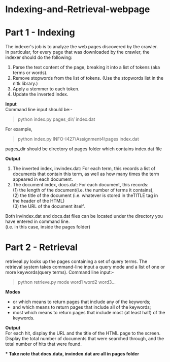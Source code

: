 # Indexing-and-Retrieval-webpage

# Part 1 - Indexing
The indexer's job is to analyze the web pages discovered by the crawler.<br> 
In particular, for every page that was downloaded by the crawler, the indexer should do the following:<br>
1. Parse the text content of the page, breaking it into a list of tokens (aka terms or words).<br>
2. Remove stopwords from the list of tokens. (Use the stopwords list in the nltk library.)<br>
3. Apply a stemmer to each token.<br>
4. Update the inverted index.<br>

<b>Input</b><br>
Command line input should be:-
> python index.py pages_dir/ index.dat

For example,
> python index.py INFO-I427\Assignment4\pages index.dat

pages_dir should be directory of pages folder which contains index.dat file

<b>Output</b><br>
1. The inverted index, invindex.dat: For each term, this records a list of documents that contain
this term, as well as how many times the term appeared in each document.<br>
2. The document index, docs.dat: For each document, this records: <br>
(1) the length of the document(i.e. the number of terms it contains), <br>
(2) the title of the document (i.e. whatever is stored in theTITLE tag in the header of the HTML)<br>
(3) the URL of the document itself.<br>

Both invindex.dat and docs.dat files can be located under the directory you have entered in command line.<br>
(i.e. in this case, inside the pages folder)


# Part 2 - Retrieval
retriveal.py looks up the pages containing a set of query terms. The retrieval system takes command-line input a query mode and a list of one or more keywords(query terms).
Command line input:-
> python retrieve.py mode word1 word2 word3...

<b>Modes</b><br>
- or which means to return pages that include any of the keywords;<br>
- and which means to return pages that include all of the keywords;<br>
- most which means to return pages that include most (at least half) of the keywords.<br>

<b>Output</b><br>
For each hit, display the URL and the title of the HTML page to the screen.<br>
Display the total number of documents that were searched through, and the total number of hits that were found.<br>

<b>* Take note that docs.data, invindex.dat are all in pages folder</b>
